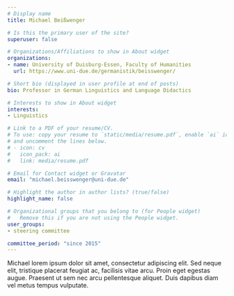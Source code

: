 ```yaml
---
# Display name
title: Michael Beißwenger

# Is this the primary user of the site?
superuser: false

# Organizations/Affiliations to show in About widget
organizations:
- name: University of Duisburg-Essen, Faculty of Humanities
  url: https://www.uni-due.de/germanistik/beisswenger/

# Short bio (displayed in user profile at end of posts)
bio: Professor in German Linguistics and Language Didactics

# Interests to show in About widget
interests:
- Linguistics

# Link to a PDF of your resume/CV.
# To use: copy your resume to `static/media/resume.pdf`, enable `ai` icons in `params.toml`, 
# and uncomment the lines below.
# - icon: cv
#   icon_pack: ai
#   link: media/resume.pdf

# Email for Contact widget or Gravatar
email: "michael.beisswenger@uni-due.de"

# Highlight the author in author lists? (true/false)
highlight_name: false

# Organizational groups that you belong to (for People widget)
#   Remove this if you are not using the People widget.
user_groups:
- steering committee

committee_period: "since 2015"
---
```


Michael lorem ipsum dolor sit amet, consectetur adipiscing elit. Sed
neque elit, tristique placerat feugiat ac, facilisis vitae arcu. Proin eget
egestas augue. Praesent ut sem nec arcu pellentesque aliquet. Duis dapibus diam
vel metus tempus vulputate.
